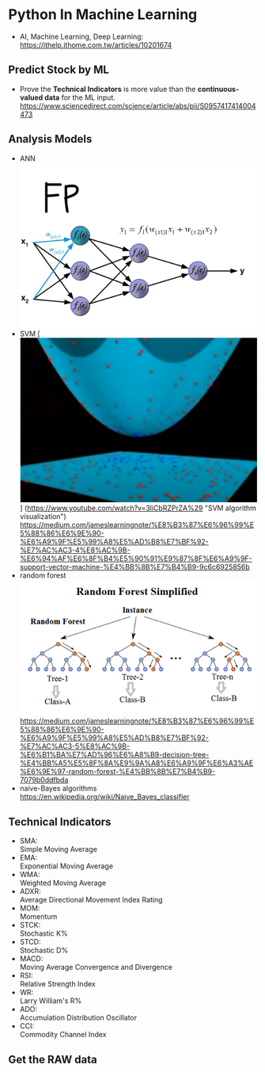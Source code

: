 # Python In Machine Learning
- AI, Machine Learning, Deep Learning:  
https://ithelp.ithome.com.tw/articles/10201674

## Predict Stock by ML
- Prove the **Technical Indicators** is more value than the **continuous-valued data** for the ML input.  
https://www.sciencedirect.com/science/article/abs/pii/S0957417414004473

## Analysis Models
- ANN  
![](https://github.com/D50000/Python-In-Machine-Learning/blob/master/images/FODQsVm.gif)
- SVM 
[![SVM algorithm visualization](https://github.com/D50000/Python-In-Machine-Learning/blob/master/images/svm.PNG)]
(https://www.youtube.com/watch?v=3liCbRZPrZA%29 "SVM algorithm visualization")  
https://medium.com/jameslearningnote/%E8%B3%87%E6%96%99%E5%88%86%E6%9E%90-%E6%A9%9F%E5%99%A8%E5%AD%B8%E7%BF%92-%E7%AC%AC3-4%E8%AC%9B-%E6%94%AF%E6%8F%B4%E5%90%91%E9%87%8F%E6%A9%9F-support-vector-machine-%E4%BB%8B%E7%B4%B9-9c6c6925856b
- random forest  
![](https://github.com/D50000/Python-In-Machine-Learning/blob/master/images/20116157LTKtxUlOqM.png)  
https://medium.com/jameslearningnote/%E8%B3%87%E6%96%99%E5%88%86%E6%9E%90-%E6%A9%9F%E5%99%A8%E5%AD%B8%E7%BF%92-%E7%AC%AC3-5%E8%AC%9B-%E6%B1%BA%E7%AD%96%E6%A8%B9-decision-tree-%E4%BB%A5%E5%8F%8A%E9%9A%A8%E6%A9%9F%E6%A3%AE%E6%9E%97-random-forest-%E4%BB%8B%E7%B4%B9-7079b0ddfbda
- naive-Bayes algorithms  
https://en.wikipedia.org/wiki/Naive_Bayes_classifier

## Technical Indicators
- SMA:  
Simple Moving Average  
- EMA:  
Exponential Moving Average
- WMA:  
Weighted Moving Average
- ADXR:  
Average Directional Movement Index Rating
- MOM:  
Momentum
- STCK:  
Stochastic K%
- STCD:  
Stochastic D%
- MACD:  
Moving Average Convergence and Divergence
- RSI:  
Relative Strength Index
- WR:  
Larry William's R%
- ADO:  
 Accumulation Distribution Oscillator
 - CCI:  
 Commodity Channel Index

 ## Get the RAW data
 
